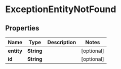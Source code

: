 

# ExceptionEntityNotFound


## Properties

| Name | Type | Description | Notes |
|------------ | ------------- | ------------- | -------------|
|**entity** | **String** |  |  [optional] |
|**id** | **String** |  |  [optional] |



